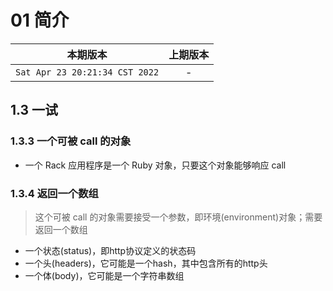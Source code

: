 # 01 简介

|本期版本|上期版本
|:---:|:---:
`Sat Apr 23 20:21:34 CST 2022` | -

## 1.3 一试

### 1.3.3 一个可被 call 的对象

* 一个 Rack 应用程序是一个 Ruby 对象，只要这个对象能够响应 call

### 1.3.4 返回一个数组

> 这个可被 call 的对象需要接受一个参数，即环境(environment)对象；需要返回一个数组

* 一个状态(status)，即http协议定义的状态码
* 一个头(headers)，它可能是一个hash，其中包含所有的http头
* 一个体(body)，它可能是一个字符串数组



